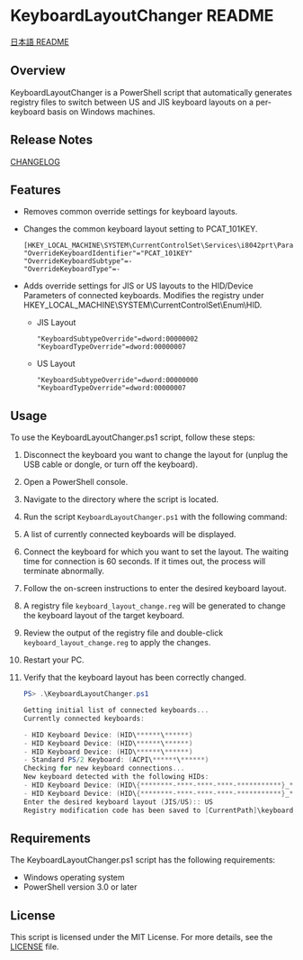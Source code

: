 # KeyboardLayoutChanger README

[日本語 README](README_JP.md)

## Overview

KeyboardLayoutChanger is a PowerShell script that automatically generates registry files to switch between US and JIS keyboard layouts on a per-keyboard basis on Windows machines.

## Release Notes

[CHANGELOG](CHANGELOLG.md)

## Features

- Removes common override settings for keyboard layouts.
- Changes the common keyboard layout setting to PCAT_101KEY.

    ```reg
    [HKEY_LOCAL_MACHINE\SYSTEM\CurrentControlSet\Services\i8042prt\Parameters]
    "OverrideKeyboardIdentifier"="PCAT_101KEY"
    "OverrideKeyboardSubtype"=-
    "OverrideKeyboardType"=-
    ```

- Adds override settings for JIS or US layouts to the HID/Device Parameters of connected keyboards.
  Modifies the registry under HKEY_LOCAL_MACHINE\SYSTEM\CurrentControlSet\Enum\HID\.

  - JIS Layout

    ```reg
    "KeyboardSubtypeOverride"=dword:00000002
    "KeyboardTypeOverride"=dword:00000007
    ```

  - US Layout

    ```reg
    "KeyboardSubtypeOverride"=dword:00000000
    "KeyboardTypeOverride"=dword:00000007
    ```

## Usage

To use the KeyboardLayoutChanger.ps1 script, follow these steps:

1. Disconnect the keyboard you want to change the layout for (unplug the USB cable or dongle, or turn off the keyboard).
2. Open a PowerShell console.
3. Navigate to the directory where the script is located.
4. Run the script `KeyboardLayoutChanger.ps1`  with the following command:
5. A list of currently connected keyboards will be displayed.
6. Connect the keyboard for which you want to set the layout. The waiting time for connection is 60 seconds. If it times out, the process will terminate abnormally.
7. Follow the on-screen instructions to enter the desired keyboard layout.
8. A registry file `keyboard_layout_change.reg` will be generated to change the keyboard layout of the target keyboard.
9. Review the output of the registry file and double-click `keyboard_layout_change.reg` to apply the changes.
10. Restart your PC.
11. Verify that the keyboard layout has been correctly changed.

    ```powershell
    PS> .\KeyboardLayoutChanger.ps1

    Getting initial list of connected keyboards...
    Currently connected keyboards:

    - HID Keyboard Device: (HID\******\******)
    - HID Keyboard Device: (HID\******\******)
    - HID Keyboard Device: (HID\******\******)
    - Standard PS/2 Keyboard: (ACPI\******\******)
    Checking for new keyboard connections...
    New keyboard detected with the following HIDs:
    - HID Keyboard Device: (HID\{********-****-****-****-***********}_*********\*********)
    - HID Keyboard Device: (HID\{********-****-****-****-***********}_*********\*********)
    Enter the desired keyboard layout (JIS/US):: US
    Registry modification code has been saved to [CurrentPath]\keyboard_layout_change.reg
    ```

## Requirements

The KeyboardLayoutChanger.ps1 script has the following requirements:

- Windows operating system
- PowerShell version 3.0 or later

## License

This script is licensed under the MIT License. For more details, see the [LICENSE](LICENSE) file.
